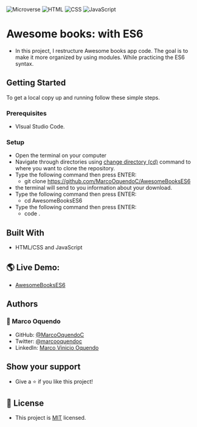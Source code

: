 ![Microverse](https://img.shields.io/badge/Microverse-blueviolet) ![HTML](https://img.shields.io/badge/-HTML-orange) ![CSS](https://img.shields.io/badge/-CSS-blue) ![JavaScript](https://img.shields.io/badge/-JavaScript-yellow)

# Awesome books: with ES6
- In this project, I restructure Awesome books app code. The goal is to make it more organized by using modules. While practicing the ES6 syntax.

## Getting Started
To get a local copy up and running follow these simple steps.

### Prerequisites
- VIsual Studio Code.

### Setup
- Open the terminal on your computer
- Navigate through directories using [change directory (cd)](https://www.howtogeek.com/659411/how-to-change-directories-in-command-prompt-on-windows-10) command to where you want to clone the repository.
- Type the following command then press ENTER: 
  - git clone https://github.com/MarcoOquendoC/AwesomeBooksES6
- the terminal will send to you information about your download.
- Type the following command then press ENTER: 
  - cd AwesomeBooksES6
- Type the following command then press ENTER: 
  - code .

## Built With
- HTML/CSS and JavaScript

## 🌎 Live Demo:
- [AwesomeBooksES6](https://marcooquendoc.github.io/AwesomeBooksES6/)

## Authors 
### 👤 Marco Oquendo
- GitHub: [@MarcoOquendoC](https://github.com/MarcoOquendoC)
- Twitter: [@marcooquendoc](https://twitter.com/marcooquendoc)
- LinkedIn: [Marco Vinicio Oquendo](https://www.linkedin.com/in/vinicio-oquendo-4a289156/)

## Show your support
- Give a ⭐️ if you like this project!

## 📝 License
- This project is [MIT](./LICENSE) licensed.
